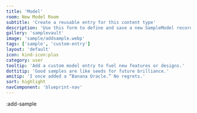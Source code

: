 ```yaml
---
title: 'Model'
room: New Model Room
subtitle: 'Create a reusable entry for this content type'
description: 'Use this form to define and save a new SampleModel record.'
gallery: 'samplevault'
image: 'sample/addsample.webp'
tags: ['sample', 'custom-entry']
layout: 'default'
icon: kind-icon:plus
category: user
tooltip: 'Add a custom model entry to fuel new features or designs.'
dottitip: 'Good samples are like seeds for future brilliance.'
amitip: 'I once added a “Banana Oracle.” No regrets.'
sort: highlight
navComponent: 'blueprint-nav'
---
```


:add-sample
